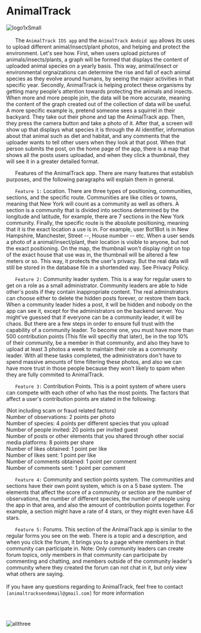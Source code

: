 # AnimalTrack

![logo1xSmall](https://user-images.githubusercontent.com/80968217/118900329-aaa32080-b8de-11eb-92cd-c5c61b174833.png)
<br><br>
  &nbsp;&nbsp;&nbsp;&nbsp;&nbsp;&nbsp;The `AnimalTrack IOS app` and the `AnimalTrack Andoid app` allows its uses to upload different animal/insect/plant photos, and helping and protect the environment. Let's see how. First, when users upload pictures of animals/insects/plants, a graph will be formed that displays the content of uploaded animal species on a yearly basis. This way, animal/insect or environmental orgnaizations can determine the rise and fall of each animal species as they evolve around humans, by seeing the major activities in that specific year. Secondly, AnimalTrack is helping protect these organisms by getting many people's attention towards protecting the animals and insects. When more and more people join, the data will be more accurate, meaning the content of the graph created out of the collection of data will be useful. A more specific example is, pretend someone sees a squirrel in their backyard. They take out their phone and tap the AnimalTrack app. Then, they press the camera button and take a photo of it. After that, a screen will show up that displays what species it is through the AI identifier, information about that animal such as diet and habitat, and any comments that the uploader wants to tell other users when they look at that post. When that person submits the post, on the home page of the app, there is a map that shows all the posts users uploadad, and when they click a thumbnail, they will see it in a greater detailed format.
  
  &nbsp;&nbsp;&nbsp;&nbsp;&nbsp;&nbsp;Features of the AnimalTrack app. There are many features that establish purposes, and the following paragraphs will explain them in general.
  
  &nbsp;&nbsp;&nbsp;&nbsp;&nbsp;&nbsp;`Feature 1:` Location. There are three types of positioning, communities, sections, and the specific route. Communities are like cities or towns, meaning that New York will count as a community as well as others. A section is a community that is divided into sections determined by the longitude and latitude, for example, there are 7 sections in the New York community. Finally, the specific route is the absolute positioning, meaning that it is the exact location a use is in. For example, user Bot1Bot is in New Hampshire, Manchester, Street --, House number -- etc. When a user sends a photo of a animal/insect/plant, their location is visible to anyone, but not the exact positioning. On the map, the thumbnail won't display right on top of the exact house that use was in, the thumbnail will be altered a few meters or so. This way, it protects the user's privacy. But the real data will still be stored in the database file in a shortended way. See Privacy Policy.
  
  &nbsp;&nbsp;&nbsp;&nbsp;&nbsp;&nbsp;`Feature 2:` Community leader system. This is a way for regular users to get on a role as a small administrator. Community leaders are able to hide other's posts if they contain inappropriate content. The real adminstrators can choose either to delete the hidden posts forever, or restore them back. When a community leader hides a post, it will be hidden and nobody on the app can see it, except for the administrators on the backend server. You might've guessed that if everyone can be a community leader, it will be chaos. But there are a few steps in order to ensure full trust with the capability of a community leader. To become one, you must have more than 500 contribution points (This file will specifiy that later), be in the top 10% of their community, be a member in that community, and also they have to upload at least 3 photos a week to maintain their role as a community leader. With all these tasks completed, the administrators don't have to spend massive amounts of time filtering these photos, and also we can have more trust in those people because they won't likely to spam when they are fully commited to AnimalTrack.
  
  &nbsp;&nbsp;&nbsp;&nbsp;&nbsp;&nbsp;`Feature 3:` Contribution Points. This is a point system of where users can compete with each other of who has the most points. The factors that affect a user's contribution points are stated in the following:

(Not including scam or fraud related factors)  
Number of observations: 2 points per photo  
Number of species: 4 points per different species that you upload  
Number of people invited: 20 points per invited guest  
Number of posts or other elements that you shared through other social media platforms: 8 points per share  
Number of likes obtained: 1 point per like  
Number of likes sent: 1 point per like  
Number of comments obtained: 1 point per comment  
Number of comments sent: 1 point per comment  

  &nbsp;&nbsp;&nbsp;&nbsp;&nbsp;&nbsp;`Feature 4:` Community and section points system. The communities and sections have their own point system, which is on a 5 base system. The elements that affect the score of a community or section are the number of observations, the number of different species, the number of people using the app in that area, and also the amount of contribution points together. For example, a section  might have a rate of 4 stars, or they might even have 4.6 stars.
  
  &nbsp;&nbsp;&nbsp;&nbsp;&nbsp;&nbsp;`Feature 5:` Forums. This section of the AnimalTrack app is similar to the regular forms you see on the web. There is a topic and a description, and when you click the forum, it brings you to a page where members in that community can participate in. Note: Only community leaders can create forum topics, only members in that community can participate by commenting and chatting, and members outside of the community leader's community where they created the forum can not chat in it, but only view what others are saying. 
<br><br>
If you have any questions regarding to AnimalTrack, feel free to contact `[animaltracksendemail@gmail.com]` for more information
<br><br><br><br>

![allthree](https://user-images.githubusercontent.com/80968217/118900410-e8a04480-b8de-11eb-87e9-7e486da26280.png)
